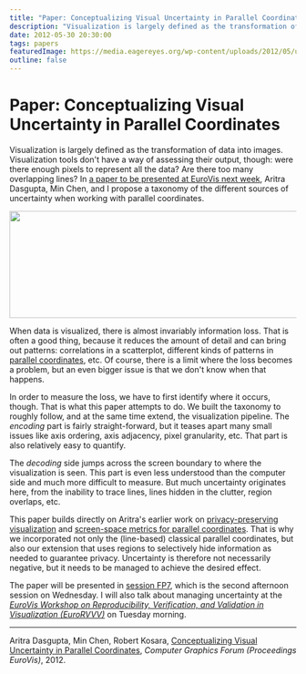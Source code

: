 ```yaml
---
title: "Paper: Conceptualizing Visual Uncertainty in Parallel Coordinates"
description: "Visualization is largely defined as the transformation of data into images. Visualization tools don't have a way of assessing their output, though: were there enough pixels to represent all the data? Are there too many overlapping lines? In a paper to be presented at EuroVis next week, Aritra Dasgupta, Min Chen, and I propose a taxonomy of the different sources of uncertainty when working with parallel coordinates."
date: 2012-05-30 20:30:00
tags: papers
featuredImage: https://media.eagereyes.org/wp-content/uploads/2012/05/uncertainty-taxonomy.png
outline: false
---
```


# Paper: Conceptualizing Visual Uncertainty in Parallel Coordinates

Visualization is largely defined as the transformation of data into images. Visualization tools don't have a way of assessing their output, though: were there enough pixels to represent all the data? Are there too many overlapping lines? In <a href="/publications/Dasgupta-EuroVis-2012" target="_blank">a paper to be presented at EuroVis next week</a>, Aritra Dasgupta, Min Chen, and I propose a taxonomy of the different sources of uncertainty when working with parallel coordinates.

<p align="center"><img class="aligncenter size-full wp-image-1900" title="Uncertainty Taxonomy" alt="" src="https://media.eagereyes.org/wp-content/uploads/2012/05/uncertainty-taxonomy.png" width="600" height="188" /></p>

When data is visualized, there is almost invariably information loss. That is often a good thing, because it reduces the amount of detail and can bring out patterns: correlations in a scatterplot, different kinds of patterns in <a title="Parallel Coordinates" href="/techniques/parallel-coordinates" target="_blank">parallel coordinates</a>, etc. Of course, there is a limit where the loss becomes a problem, but an even bigger issue is that we don't know when that happens.

In order to measure the loss, we have to first identify where it occurs, though. That is what this paper attempts to do. We built the taxonomy to roughly follow, and at the same time extend, the visualization pipeline. The <em>encoding</em> part is fairly straight-forward, but it teases apart many small issues like axis ordering, axis adjacency, pixel granularity, etc. That part is also relatively easy to quantify.

The <em>decoding</em> side jumps across the screen boundary to where the visualization is seen. This part is even less understood than the computer side and much more difficult to measure. But much uncertainty originates here, from the inability to trace lines, lines hidden in the clutter, region overlaps, etc.

This paper builds directly on Aritra's earlier work on <a href="/publications/Dasgupta-InfoVis-2011" target="_blank">privacy-preserving visualization</a> and <a href="/publications/Dasgupta-InfoVis-2010" target="_blank">screen-space metrics for parallel coordinates</a>. That is why we incorporated not only the (line-based) classical parallel coordinates, but also our extension that uses regions to selectively hide information as needed to guarantee privacy. Uncertainty is therefore not necessarily negative, but it needs to be managed to achieve the desired effect.

The paper will be presented in <a href="http://www.cg.tuwien.ac.at/eurovis2012/program/program/#fp78">session FP7</a>, which is the second afternoon session on Wednesday. I will also talk about managing uncertainty at the <em><a href="http://www.eurorvvv.org/">EuroVis Workshop on Reproducibility, Verification, and Validation in Visualization (EuroRVVV)</a></em> on Tuesday morning.

<hr />

Aritra Dasgupta, Min Chen, Robert Kosara, <a href="/publications/Dasgupta-EuroVis-2012">Conceptualizing Visual Uncertainty in Parallel Coordinates</a>, <em>Computer Graphics Forum (Proceedings EuroVis)</em>, 2012.


<PostedBy />



